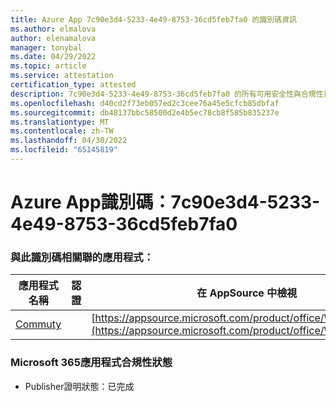 ```yaml
---
title: Azure App 7c90e3d4-5233-4e49-8753-36cd5feb7fa0 的識別碼資訊
ms.author: elmalova
author: elenamalova
manager: tonybal
ms.date: 04/29/2022
ms.topic: article
ms.service: attestation
certification_type: attested
description: 7c90e3d4-5233-4e49-8753-36cd5feb7fa0 的所有可用安全性與合規性資訊。
ms.openlocfilehash: d40cd2f73eb057ed2c3cee76a45e5cfcb85dbfaf
ms.sourcegitcommit: db48137bbc58500d2e4b5ec78cb8f585b835237e
ms.translationtype: MT
ms.contentlocale: zh-TW
ms.lasthandoff: 04/30/2022
ms.locfileid: "65145819"
---
```

# <a name="azure-app-id-7c90e3d4-5233-4e49-8753-36cd5feb7fa0"></a>Azure App識別碼：7c90e3d4-5233-4e49-8753-36cd5feb7fa0


### <a name="apps-associated-with-this-id"></a>與此識別碼相關聯的應用程式：
| **應用程式名稱** | **認證** | **在 AppSource 中檢視** |
|--------------|---------------|-----------------------|
| [Commuty](../forward/WA200003325.md) |  | [https://appsource.microsoft.com/product/office/WA200003325](https://appsource.microsoft.com/product/office/WA200003325) |

### <a name="microsoft-365-app-compliance-status"></a>Microsoft 365應用程式合規性狀態
- Publisher證明狀態：已完成
